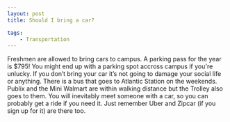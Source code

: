 ```yaml
---
layout: post
title: Should I bring a car?

tags:
    - Transportation
---
```


Freshmen are allowed to bring cars to campus. A parking pass for the year is
$795! You might end up with a parking spot accross campus if you're unlucky. If
you don’t bring your car it’s not going to damage your social life or anything.
There is a bus that goes to Atlantic Station on the weekends. Publix and the
Mini Walmart are within walking distance but the Trolley also goes to them. You
will inevitably meet someone with a car, so you can probably get a ride if you
need it. Just remember Uber and Zipcar (if you sign up for it) are there too.